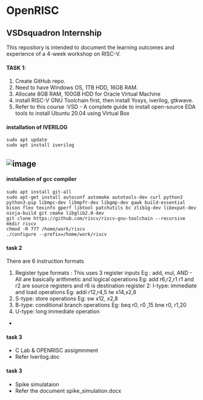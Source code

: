 # OpenRISC
## VSDsquadron Internship

This repository is intended to document the learning outcomes and experience of a 4-week workshop on RISC-V.

#### TASK 1: 

1. Create GitHub repo. 
2. Need to have Windows OS, 1TB HDD, 16GB RAM.
3. Allocate 8GB RAM, 100GB HDD for Oracle Virtual Machine 
4. install RISC-V GNU Toolchain first, then install Yosys, iverilog, gtkwave. 
5. Refer to this course :VSD - A complete guide to install open-source EDA tools to install Ubuntu 20.04 using Virtual Box




#### installation of IVERILOG

```
sudo apt update
sudo apt install iverilog

```
![image](https://github.com/ajishza/openrisc/assets/73847946/445d0812-2878-4d35-9c5c-2db3486c259a)
---
#### installation of  gcc compiler
```
sudo apt install git-all 
sudo apt-get install autoconf automake autotools-dev curl python3 python3-pip libmpc-dev libmpfr-dev libgmp-dev gawk build-essential bison flex texinfo gperf libtool patchutils bc zlib1g-dev libexpat-dev ninja-build git cmake libglib2.0-dev
git clone https://github.com/riscv/riscv-gnu-toolchain --recursive
mkdir riscv 
chmod -R 777 /home/work/riscv
./configure --prefix=/home/work/riscv

```



#### task 2

There are 6 instruction formats 
1. Register type formats : This uses 3 register inputs Eg : add, mul, AND - All are basically arithmetic and logical operations
 Eg: add r6,r2,r1   r1 and r2 are source registers and r6 is destination register
2: I-type: immediate and load operations 
Eg: addi r12,r4,5
    lw x14,x2,8
3. S-type: store operations 
Eg: sw x12, x2,8
4. B-type: conditional branch operations 
Eg: beq r0, r0 ,15
    bne r0, r1,20
5. U-type: long immediate operation
 - 
#### task 3
 - C Lab  & OPENRISC assigmnment
 - Refer Iverilog.doc
#### task 3
-  Spike simulataion
-  Refer the document spike_simulation.docx
   

